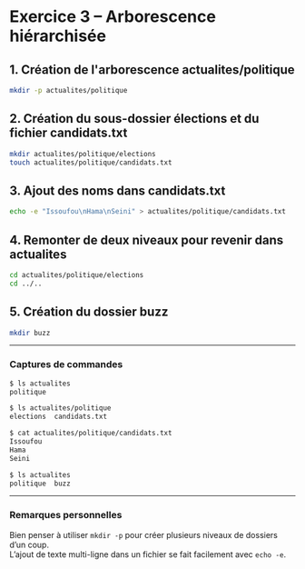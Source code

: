 # Exercice 3 – Arborescence hiérarchisée

## 1. Création de l'arborescence actualites/politique
```bash
mkdir -p actualites/politique
```

## 2. Création du sous-dossier élections et du fichier candidats.txt
```bash
mkdir actualites/politique/elections
touch actualites/politique/candidats.txt
```

## 3. Ajout des noms dans candidats.txt
```bash
echo -e "Issoufou\nHama\nSeini" > actualites/politique/candidats.txt
```

## 4. Remonter de deux niveaux pour revenir dans actualites
```bash
cd actualites/politique/elections
cd ../..
```

## 5. Création du dossier buzz
```bash
mkdir buzz
```

---

### Captures de commandes

```bash
$ ls actualites
politique

$ ls actualites/politique
elections  candidats.txt

$ cat actualites/politique/candidats.txt
Issoufou
Hama
Seini

$ ls actualites
politique  buzz
```

---

### Remarques personnelles
Bien penser à utiliser `mkdir -p` pour créer plusieurs niveaux de dossiers d’un coup.  
L’ajout de texte multi-ligne dans un fichier se fait facilement avec `echo -e`.